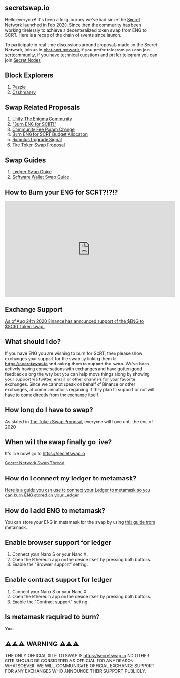 ## secretswap.io

Hello everyone! It's been a long journey we've had since the [Secret Network launched in Feb 2020](https://blog.enigma.co/the-enigma-mainnet-has-launched-3bd0d40fe80d?source=collection_home---4------0-----------------------). Since then the community has been working tirelessly to achieve a decenteralized token swap from ENG to SCRT. Here is a recap of the chain of events since launch.

To participate in real time discussions around proposals made on the Secret Network, join us in [chat.scrt.network](https://chat.scrt.network), if you prefer telegram you can join [scrtcommunity](https://t.me/scrtcommunity), if you have technical questions and prefer telegram you can join [Secret Nodes](https://t.me/secretnodes)

## Block Explorers

1. [Puzzle](https://puzzle.report)
2. [Cashmaney](https://explorer.cashmaney.com)


## Swap Related Proposals

1. [Unify The Enigma Community](https://puzzle.report/secret/chains/secret-2/governance/proposals/2)
2. ["Burn ENG for SCRT!"](https://puzzle.report/secret/chains/secret-2/governance/proposals/4)
3. [Community Fee Param Change](https://puzzle.report/secret/chains/secret-2/governance/proposals/5)
4. [Burn ENG for SCRT Budget Allocation](https://www.puzzle.report/secret/chains/secret-2/governance/proposals/6)
5. [Romulus Upgrade Signal](https://puzzle.report/secret/chains/secret-2/governance/proposals/11)
6. [The Token Swap Proposal](https://puzzle.report/secret/chains/secret-2/governance/proposals/14)

## Swap Guides

1. [Ledger Swap Guide](https://secretnodes.org/#/tutorials/ledger-swap)
2. [Software Wallet Swap Guide](https://medium.com/@Immassi/swap-enigma-eng-to-secret-network-scrt-full-guide-by-sg-1-validator-131d5e542dd8)

## How to Burn your ENG for SCRT?!?!?

<iframe width="560" height="315" src="https://www.youtube.com/embed/a--ZTAiN2RQ" frameborder="0" allow="accelerometer; autoplay; clipboard-write; encrypted-media; gyroscope; picture-in-picture" allowfullscreen></iframe>


## Exchange Support

[As of Aug 24th 2020 Binance has announced support of the $ENG to $SCRT token swap.](https://www.binance.com/en/support/articles/08082b3cbb874a23bd0b21aedae24852?utm_source=BinanceTwitter&utm_medium=GlobalSocial&utm_campaign=GlobalSocial)

## What should I do?

If you have ENG you are wishing to burn for SCRT, then please show exchanges your support for the swap by linking them to https://secretswap.io and asking them to support the swap. We've been actively having conversations with exchanges and have gotten good feedback along the way but you can help move things along by showing your support via twitter, email, or other channels for your favorite exchanges. Since we cannot speak on behalf of Binance or other exchanges, all communications regarding if they plan to support or not will have to come directly from the exchange itself.

## How long do I have to swap?

As stated in [The Token Swap Proposal](https://www.puzzle.report/secret/chains/secret-2/governance/proposals/14), everyone will have until the end of 2020.

## When will the swap finally go live?

It's live now! go to https://secretswap.io

[Secret Network Swap Thread](https://forum.scrt.network/t/token-swap-proposal/1364)

## How do I connect my ledger to metamask?

[Here is a guide you can use to connect your Ledger to metamask so you can burn ENG stored on your Ledger](https://medium.com/metamask/metamask-now-supports-ledger-hardware-wallets-847f4d51546)

## How do I add ENG to metamask?

You can store your ENG in metamask for the swap by using [this guide from metamask.](https://metamask.zendesk.com/hc/en-us/articles/360015489031-How-to-View-See-Your-Tokens-in-Metamask)

## Enable browser support for ledger

1. Connect your Nano S or your Nano X.
2. Open the Ethereum app on the device itself by pressing both buttons.
3. Enable the "Browser support" setting.

## Enable contract support for ledger

1. Connect your Nano S or your Nano X.
2. Open the Ethereum app on the device itself by pressing both buttons.
3. Enable the "Contract support" setting.

## Is metamask required to burn?

Yes.


## ⚠️⚠️⚠️ WARNING ⚠️⚠️⚠️

THE ONLY OFFICIAL SITE TO SWAP IS https://secretswap.io NO OTHER SITE SHOULD BE CONSIDERED AS OFFICIAL FOR ANY REASON WHATSOEVER. WE WILL COMMUNICATE OFFICIAL EXCHANGE SUPPORT FOR ANY EXCHANGES WHO ANNOUNCE THEIR SUPPORT PUBLICLY.
